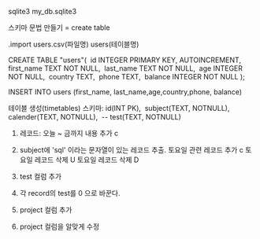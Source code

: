 sqlite3 my_db.sqlite3

스키마 문법 만들기 = create table

.import users.csv(파일명) users(테이블명)





CREATE TABLE "users"(
​    id INTEGER PRIMARY KEY, AUTOINCREMENT,
​    first_name TEXT NOT NULL,
​    last_name TEXT NOT NULL,
​    age INTEGER NOT NULL,
​    country TEXT,
​    phone TEXT,
​    balance INTEGER NOT NULL
);

INSERT INTO users (first_name, last_name,age,country,phone, balance) 



테이블 생성(timetables)
스키마: id(INT PK), 
​        subject(TEXT, NOTNULL), 
​        calender(TEXT, NOTNULL), 
​        -- test(TEXT, NOTNULL)
​        

1. 레코드: 오늘 ~ 금까지 내용 추가 c 

2. subject에 'sql' 이라는 문자열이 있는 레코드 추출.
   토요일 관련 레코드 추가 c
   토요일 레코드 삭제 U
   토요일 레코드 삭제 D

3. test 컬럼 추가

4. 각 record의 test를 0 으로 바꾼다.

5. project 컬럼 추가 

6. project 컬럼을 알맞게 수정